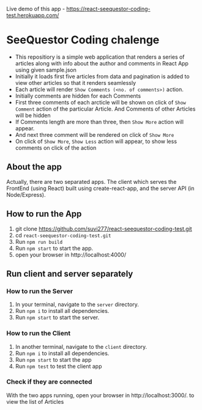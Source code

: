 Live demo of this app - https://react-seequestor-coding-test.herokuapp.com/

# SeeQuestor Coding chalenge
- This repositiory is a simple web application that renders a series of articles along with info about the author and comments in React App using given sample.json
- Initially it loads first five articles from data and pagination is added to view other articles so that it renders seamlessly
- Each article will render `Show Comments (<no. of comments>)` action. 
- Initially comments are hidden for each Comments
- First three comments of each arcticle will be shown on click of `Show Comment` action of the particular Article. And Comments of other Articles will be hidden
- If Comments length are more than three, then `Show More` action will appear. 
- And next three comment will be rendered on click of `Show More`
- On click of `Show More`, `Show Less` action will appear, to show less comments on click of the action

## About the app
Actually, there are two separated apps. The client which serves the FrontEnd (using React) built using create-react-app, and the server API (in Node/Express).

## How to run the App
1. git clone https://github.com/suvi277/react-seequestor-coding-test.git
2. cd `react-seequestor-coding-test.git`
3. Run `npm run build`
4. Run `npm start` to start the app.
5. open your browser in http://localhost:4000/

## Run client and server separately

### How to run the Server
1. In your terminal, navigate to the `server` directory.
2. Run `npm i` to install all dependencies.
3. Run `npm start` to start the server.

### How to run the Client
1. In another terminal, navigate to the `client` directory.
2. Run `npm i` to install all dependencies.
3. Run `npm start` to start the app
3. Run `npm test` to test the client app

### Check if they are connected
With the two apps running, open your browser in http://localhost:3000/. to view the list of Articles

